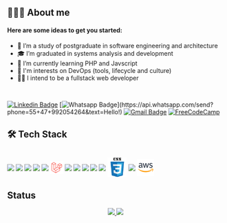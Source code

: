 
## 👨🏻‍💻 About me 
#### Here are some ideas to get you started:

- 🔭 I’m a study of postgraduate in software engineering and architecture
- 🎓 I’m graduated in systems analysis and development
- 🌱 I’m currently learning PHP and Javscript
- :rainbow: I'm interests on DevOps (tools, lifecycle and culture)
- :man_technologist: I intend to be a fullstack web developer
<br>

[![Linkedin Badge](https://img.shields.io/badge/-LinkedIn-blue?style=flat-square&logo=Linkedin&logoColor=white&link=https://www.linkedin.com/in/izaac-baptista-78562311b/)](https://www.linkedin.com/in/izaac-baptista-78562311b/)
[![Whatsapp Badge](https://img.shields.io/badge/-Whatsapp-4CA143?style=flat-square&labelColor=4CA143&logo=whatsapp&logoColor=white&link=https://api.whatsapp.com/send?phone=55+47+991976600&text=Hello!)](https://api.whatsapp.com/send?phone=55+47+992054264&text=Hello!)
[![Gmail Badge](https://img.shields.io/badge/-Gmail-c14438?style=flat-square&logo=Gmail&logoColor=white&link=mailto:izaacbaptista@gmail.com)](mailto:izaacbaptista@gmail.com)
[![FreeCodeCamp](https://img.shields.io/badge/Freecodecamp-%23123.svg?style=flat&logo=appveyor&logo=freecodecamp&logoColor=green&link=https://www.freecodecamp.org/izaacbaptista)](https://www.freecodecamp.org/izaacbaptista)

## 🛠 Tech Stack

<div style="display: inline_block"><br>
 <img width="35px" align="center" src="https://cdn.jsdelivr.net/gh/devicons/devicon/icons/linux/linux-original.svg" />
 <img width="40px" align="center" src="https://cdn.jsdelivr.net/gh/devicons/devicon/icons/docker/docker-original.svg" />
 <img width="30px" align="center" src="https://cdn.jsdelivr.net/gh/devicons/devicon/icons/mysql/mysql-original.svg" />
 <img width="30px" align="center" src="https://cdn.jsdelivr.net/gh/devicons/devicon/icons/mongodb/mongodb-original.svg" />
 <img width="40px" align="center" src="https://cdn.jsdelivr.net/gh/devicons/devicon/icons/php/php-original.svg" />
 <img width="30px" align="center" src="https://raw.githubusercontent.com/github/explore/80688e429a7d4ef2fca1e82350fe8e3517d3494d/topics/laravel/laravel.png">
 <img width="30px" align="center" src="https://cdn.jsdelivr.net/gh/devicons/devicon/icons/typescript/typescript-original.svg" />
 <img width="30px" align="center" src="https://cdn.jsdelivr.net/gh/devicons/devicon/icons/nodejs/nodejs-original.svg" />
 <img width="30px" align="center" src="https://cdn.jsdelivr.net/gh/devicons/devicon/icons/javascript/javascript-original.svg" />
 <img width="30px" align="center" src="https://cdn.jsdelivr.net/gh/devicons/devicon/icons/react/react-original.svg" />
 <img width="30px" align="center" src="https://cdn.jsdelivr.net/gh/devicons/devicon/icons/vuejs/vuejs-original-wordmark.svg" />
 <img width="45px" align="center" src="https://raw.githubusercontent.com/github/explore/80688e429a7d4ef2fca1e82350fe8e3517d3494d/topics/css/css.png" />
 <img width="40px" align="center" src="https://cdn.jsdelivr.net/gh/devicons/devicon/icons/bootstrap/bootstrap-original.svg" />
 <img width="40px" align="center" src="https://raw.githubusercontent.com/github/explore/80688e429a7d4ef2fca1e82350fe8e3517d3494d/topics/aws/aws.png" />
</div>


## Status
<div align="center">
  <a href="https://github.com/IzaacBaptista">
  <img height="180em" src="https://github-readme-stats.vercel.app/api?username=IzaacBaptista&show_icons=true&theme=dark&include_all_commits=true&count_private=true"/>
  <img height="180em" src="https://github-readme-stats.vercel.app/api/top-langs/?username=IzaacBaptista&layout=compact&langs_count=6&theme=dark"/>
</div>
